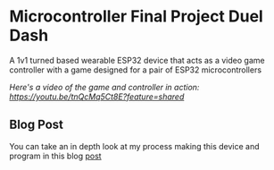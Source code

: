 # Microcontroller Final Project Duel Dash
A 1v1 turned based wearable ESP32 device that acts as a video game controller with a game designed for a pair of ESP32 microcontrollers

*Here's a video of the game and controller in action: https://youtu.be/tnQcMq5Ct8E?feature=shared*

## Blog Post

You can take an in depth look at my process making this device and program in this blog [post](https://brassy-moonflower-6cd.notion.site/Slice-and-Spice-S2-12d18fb9102d80a786a9e72461ec0fd8?pvs=4)
